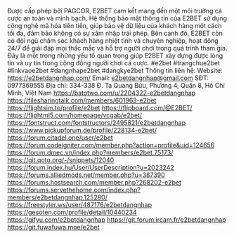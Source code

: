 Được cấp phép bởi PAGCOR, E2BET cam kết mang đến một môi trường cá cược an toàn và minh bạch. Hệ thống bảo mật thông tin của E2BET sử dụng công nghệ mã hóa tiên tiến, giúp bảo vệ dữ liệu của khách hàng một cách tối đa, đảm bảo không có sự xâm nhập trái phép. Bên cạnh đó, E2BET còn có đội ngũ chăm sóc khách hàng nhiệt tình và chuyên nghiệp, hoạt động 24/7 để giải đáp mọi thắc mắc và hỗ trợ người chơi trong quá trình tham gia. Đây là một trong những yếu tố quan trọng giúp E2BET xây dựng được lòng tin và uy tín trong cộng đồng người chơi cá cược.
#e2bet #trangchue2bet #linkvaoe2bet #dangnhape2bet #dangkye2bet
Thông tin liên hệ:
Website: https://e2betdangnhap.com/ 
Email: e2betdangnhap@gmail.com
SĐT: 0977369555
Địa chỉ: 334-338 Đ. Tạ Quang Bửu, Phường 4, Quận 8, Hồ Chí Minh, Việt Nam
https://batotwo.com/u/2204322-e2betdangnhap
https://filesharingtalk.com/members/601963-e2bet
https://flightsim.to/profile/e2bet
https://flipboard.com/@E2BET/
https://fliphtml5.com/homepage/vcgab/e2bet/
https://fontstruct.com/fontstructors/2495821/e2betdangnhap
https://www.pickupforum.de/profile/228134-e2bet/
https://forum.citadel.one/user/e2bet
https://forum.codeigniter.com/member.php?action=profile&uid=124656
https://forum.dmec.vn/index.php?members/e2bet.75173/
https://git.qoto.org/-/snippets/12040
https://forum.index.hu/User/UserDescription?u=2023242
https://forums.alliedmods.net/member.php?u=387390
https://forums.hostsearch.com/member.php?268202-e2bet
https://forums.servethehome.com/index.php?members/e2betdangnhap.125280/
https://freestyler.ws/user/487176/e2betdangnhap
https://gesoten.com/profile/detail/10440234
https://gifyu.com/e2betdangnhap
https://git.forum.ircam.fr/e2betdangnhap
https://git.fuwafuwa.moe/e2bet